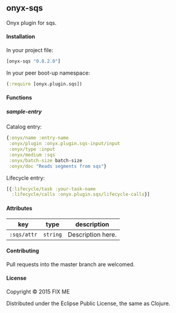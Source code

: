 ## onyx-sqs

Onyx plugin for sqs.

#### Installation

In your project file:

```clojure
[onyx-sqs "0.8.2.0"]
```

In your peer boot-up namespace:

```clojure
(:require [onyx.plugin.sqs])
```

#### Functions

##### sample-entry

Catalog entry:

```clojure
{:onyx/name :entry-name
 :onyx/plugin :onyx.plugin.sqs-input/input
 :onyx/type :input
 :onyx/medium :sqs
 :onyx/batch-size batch-size
 :onyx/doc "Reads segments from sqs"}
```

Lifecycle entry:

```clojure
[{:lifecycle/task :your-task-name
  :lifecycle/calls :onyx.plugin.sqs/lifecycle-calls}]
```

#### Attributes

|key                           | type      | description
|------------------------------|-----------|------------
|`:sqs/attr`            | `string`  | Description here.

#### Contributing

Pull requests into the master branch are welcomed.

#### License

Copyright © 2015 FIX ME

Distributed under the Eclipse Public License, the same as Clojure.
